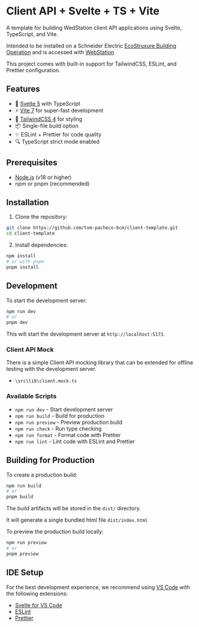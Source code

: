 # Client API + Svelte + TS + Vite

A template for building WedStation client API applications using Svelte, TypeScript, and Vite. 

Intended to be installed on a Schneider Electric [EcoStruxure Building Operation](https://www.se.com/us/en/product-range/62111-ecostruxure-building-operation-software/#overview) and is accessed with [WebStation](https://ecostruxure-building-help.se.com/bms/topics/show.castle?id=8792&productversion=7.0&locale=en-US)

This project comes with built-in support for TailwindCSS, ESLint, and Prettier configuration.


## Features

- 🚀 [Svelte 5](https://svelte.dev/) with TypeScript
- ⚡️ [Vite 7](https://vitejs.dev/) for super-fast development
- 🎨 [TailwindCSS 4](https://tailwindcss.com/) for styling
- 📦 Single-file build option
- ✨ ESLint + Prettier for code quality
- 🔍 TypeScript strict mode enabled

## Prerequisites

- [Node.js](https://nodejs.org/) (v18 or higher)
- npm or pnpm (recommended)

## Installation

1. Clone the repository:
```bash
git clone https://github.com/tom-pacheco-bcm/client-template.git
cd client-template
```

2. Install dependencies:
```bash
npm install
# or with pnpm
pnpm install
```

## Development

To start the development server:

```bash
npm run dev
# or
pnpm dev
```

This will start the development server at `http://localhost:5173`.

### Client API Mock

There is a simple Client API mocking library that can be extended for offline testing with the development server. 

- `\src\lib\client.mock.ts` 


### Available Scripts

- `npm run dev` - Start development server
- `npm run build` - Build for production
- `npm run preview` - Preview production build
- `npm run check` - Run type checking
- `npm run format` - Format code with Prettier
- `npm run lint` - Lint code with ESLint and Prettier

## Building for Production

To create a production build:

```bash
npm run build
# or
pnpm build
```

The build artifacts will be stored in the `dist/` directory.

It will generate a single bundled html file `dist/index.html`

To preview the production build locally:

```bash
npm run preview
# or
pnpm preview
```

## IDE Setup

For the best development experience, we recommend using [VS Code](https://code.visualstudio.com/) with the following extensions:

- [Svelte for VS Code](https://marketplace.visualstudio.com/items?itemName=svelte.svelte-vscode)
- [ESLint](https://marketplace.visualstudio.com/items?itemName=dbaeumer.vscode-eslint)
- [Prettier](https://marketplace.visualstudio.com/items?itemName=esbenp.prettier-vscode)
